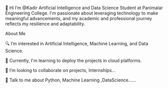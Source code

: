 👋 Hi
I’m @Kadir
Artificial Intelligence and Data Science Student at Panimalar Engineering College. I'm passionate about leveraging technology to make meaningful advancements, and my academic and professional journey reflects my resilience and adaptability.

About Me 

🔍 I’m interested in Artificial Intelligence, Machine Learning, and Data Science.

🌱 Currently, I'm learning to deploy the projects in cloud platforms.

👯 I’m looking to collaborate on projects, Internships...

💬 Talk to me about Python, Machine Learning ,DataScience......
